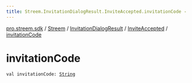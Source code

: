 ```yaml
---
title: Streem.InvitationDialogResult.InviteAccepted.invitationCode - 
---
```


[pro.streem.sdk](../../../index.html) / [Streem](../../index.html) / [InvitationDialogResult](../index.html) / [InviteAccepted](index.html) / [invitationCode](./invitation-code.html)

# invitationCode

`val invitationCode: `[`String`](https://kotlinlang.org/api/latest/jvm/stdlib/kotlin/-string/index.html)